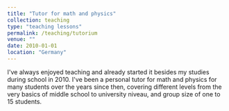 ```yaml
---
title: "Tutor for math and physics"
collection: teaching
type: "teaching lessons"
permalink: /teaching/tutorium
venue: ""
date: 2010-01-01
location: "Germany"
---
```


I've always enjoyed teaching and already started it besides my studies during school in 2010. I've been a personal tutor for math and physics for many students over the years since then, covering different levels from the very basics of middle school to university niveau, and group size of one to 15 students.
